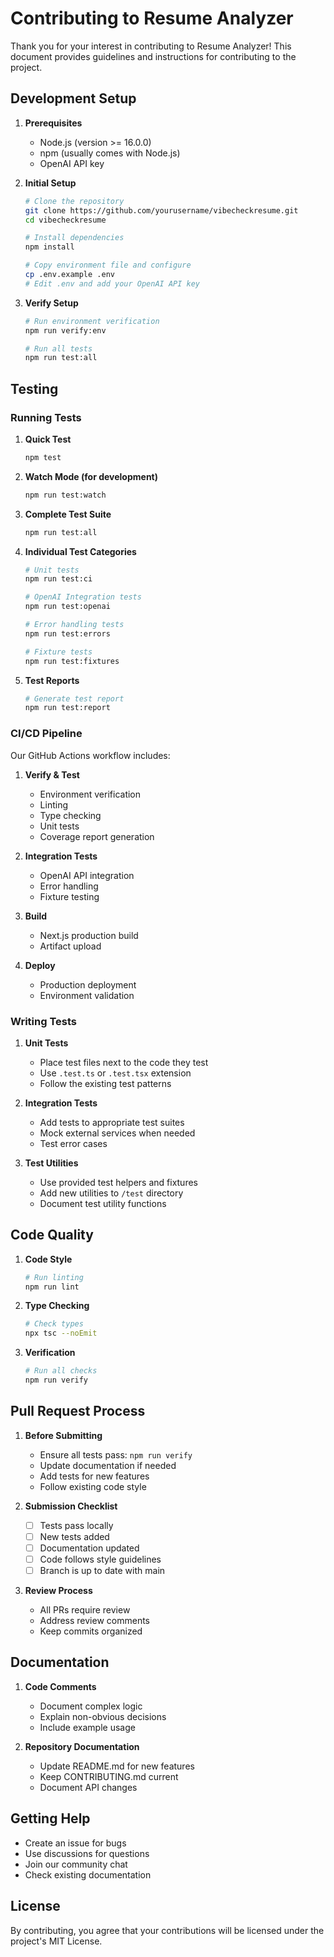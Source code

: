 # Contributing to Resume Analyzer

Thank you for your interest in contributing to Resume Analyzer! This document provides guidelines and instructions for contributing to the project.

## Development Setup

1. **Prerequisites**
   - Node.js (version >= 16.0.0)
   - npm (usually comes with Node.js)
   - OpenAI API key

2. **Initial Setup**
   ```bash
   # Clone the repository
   git clone https://github.com/yourusername/vibecheckresume.git
   cd vibecheckresume

   # Install dependencies
   npm install

   # Copy environment file and configure
   cp .env.example .env
   # Edit .env and add your OpenAI API key
   ```

3. **Verify Setup**
   ```bash
   # Run environment verification
   npm run verify:env

   # Run all tests
   npm run test:all
   ```

## Testing

### Running Tests

1. **Quick Test**
   ```bash
   npm test
   ```

2. **Watch Mode (for development)**
   ```bash
   npm run test:watch
   ```

3. **Complete Test Suite**
   ```bash
   npm run test:all
   ```

4. **Individual Test Categories**
   ```bash
   # Unit tests
   npm run test:ci

   # OpenAI Integration tests
   npm run test:openai

   # Error handling tests
   npm run test:errors

   # Fixture tests
   npm run test:fixtures
   ```

5. **Test Reports**
   ```bash
   # Generate test report
   npm run test:report
   ```

### CI/CD Pipeline

Our GitHub Actions workflow includes:

1. **Verify & Test**
   - Environment verification
   - Linting
   - Type checking
   - Unit tests
   - Coverage report generation

2. **Integration Tests**
   - OpenAI API integration
   - Error handling
   - Fixture testing

3. **Build**
   - Next.js production build
   - Artifact upload

4. **Deploy**
   - Production deployment
   - Environment validation

### Writing Tests

1. **Unit Tests**
   - Place test files next to the code they test
   - Use `.test.ts` or `.test.tsx` extension
   - Follow the existing test patterns

2. **Integration Tests**
   - Add tests to appropriate test suites
   - Mock external services when needed
   - Test error cases

3. **Test Utilities**
   - Use provided test helpers and fixtures
   - Add new utilities to `/test` directory
   - Document test utility functions

## Code Quality

1. **Code Style**
   ```bash
   # Run linting
   npm run lint
   ```

2. **Type Checking**
   ```bash
   # Check types
   npx tsc --noEmit
   ```

3. **Verification**
   ```bash
   # Run all checks
   npm run verify
   ```

## Pull Request Process

1. **Before Submitting**
   - Ensure all tests pass: `npm run verify`
   - Update documentation if needed
   - Add tests for new features
   - Follow existing code style

2. **Submission Checklist**
   - [ ] Tests pass locally
   - [ ] New tests added
   - [ ] Documentation updated
   - [ ] Code follows style guidelines
   - [ ] Branch is up to date with main

3. **Review Process**
   - All PRs require review
   - Address review comments
   - Keep commits organized

## Documentation

1. **Code Comments**
   - Document complex logic
   - Explain non-obvious decisions
   - Include example usage

2. **Repository Documentation**
   - Update README.md for new features
   - Keep CONTRIBUTING.md current
   - Document API changes

## Getting Help

- Create an issue for bugs
- Use discussions for questions
- Join our community chat
- Check existing documentation

## License

By contributing, you agree that your contributions will be licensed under the project's MIT License.